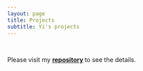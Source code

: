 ```yaml
---
layout: page
title: Projects
subtitle: Yi's projects
---
```

<br>
<div id="describe-text">
<p>Please visit my <strong> <a href="https://github.com/yimi97?tab=repositories"> repository</a> </strong> to see the details.</p>
</div>